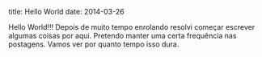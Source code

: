 title: Hello World
date: 2014-03-26

Hello World!!! Depois de muito tempo enrolando resolvi começar escrever algumas coisas por aqui. Pretendo manter uma certa frequência nas postagens. Vamos ver por quanto tempo isso dura.
